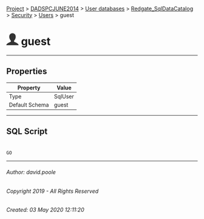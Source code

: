 #### 

[Project](../../../../../readme.md) > [DADSPCJUNE2014](../../../../readme.md) > [User databases](../../../readme.md) > [Redgate_SqlDataCatalog](../../readme.md) > [Security](../readme.md) > [Users](Users.md) > guest

# ![Users](../../../../../Images/User32.png) guest

---

## <a name="#properties"></a>Properties

| Property | Value |
|---|---|
| Type | SqlUser |
| Default Schema | guest |


---

## <a name="#sqlscript"></a>SQL Script

```sql

GO

```


---

###### Author:  david.poole

###### Copyright 2019 - All Rights Reserved

###### Created: 03 May 2020 12:11:20

